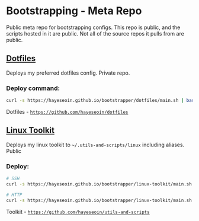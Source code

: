 # Bootstrapping - Meta Repo

Public meta repo for bootstrapping configs. This repo is public, and the scripts hosted in it are public. Not all of the source repos it pulls from are public. 

## [Dotfiles](/dotfiles)

Deploys my preferred dotfiles config. Private repo.

### Deploy command: 
```sh
curl -s https://hayeseoin.github.io/bootstrapper/dotfiles/main.sh | bash
```
Dotfiles - [`https://github.com/hayeseoin/dotfiles`](https://github.com/hayeseoin/dotfiles)

## [Linux Toolkit](/utils-and-scripts/)

Deploys my linux toolkit to `~/.utils-and-scripts/linux` including aliases. Public

### Deploy:
```sh
# SSH
curl -s https://hayeseoin.github.io/bootstrapper/linux-toolkit/main.sh | bash

# HTTP
curl -s https://hayeseoin.github.io/bootstrapper/linux-toolkit/main.sh | bash -s http
```
Toolkit - [`https://github.com/hayeseoin/utils-and-scripts`](https://github.com/hayeseoin/utils-and-scripts)
